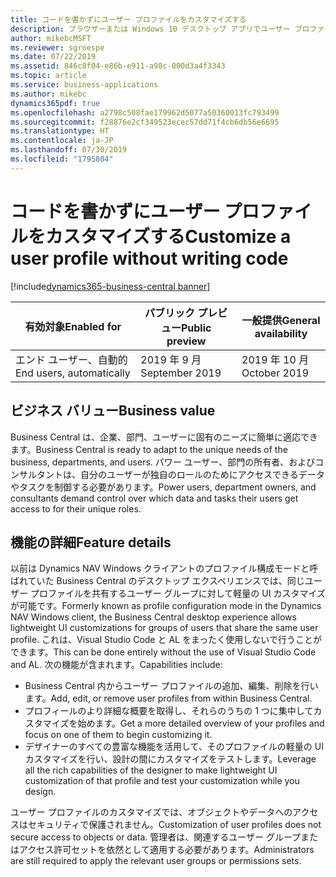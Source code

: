 ```yaml
---
title: コードを書かずにユーザー プロファイルをカスタマイズする
description: ブラウザーまたは Windows 10 デスクトップ アプリでユーザー プロファイルを追加およびカスタマイズします。
author: mikebcMSFT
ms.reviewer: sgroespe
ms.date: 07/22/2019
ms.assetid: 846c8f04-e86b-e911-a98c-000d3a4f3343
ms.topic: article
ms.service: business-applications
ms.author: mikebc
dynamics365pdf: true
ms.openlocfilehash: a2798c508fae179962d5077a50360013fc793499
ms.sourcegitcommit: f28876e2cf349523ecec57dd71f4cb6db56e6695
ms.translationtype: HT
ms.contentlocale: ja-JP
ms.lasthandoff: 07/30/2019
ms.locfileid: "1795804"
---
```

# <a name="customize-a-user-profile-without-writing-code"></a><span data-ttu-id="9a09f-103">コードを書かずにユーザー プロファイルをカスタマイズする</span><span class="sxs-lookup"><span data-stu-id="9a09f-103">Customize a user profile without writing code</span></span>
[!include[dynamics365-business-central banner](../includes/dynamics365-business-central.md)]

| <span data-ttu-id="9a09f-104">有効対象</span><span class="sxs-lookup"><span data-stu-id="9a09f-104">Enabled for</span></span>    |  <span data-ttu-id="9a09f-105">パブリック プレビュー</span><span class="sxs-lookup"><span data-stu-id="9a09f-105">Public preview</span></span> | <span data-ttu-id="9a09f-106">一般提供</span><span class="sxs-lookup"><span data-stu-id="9a09f-106">General availability</span></span> | 
| ---------- | ---------- |---------- |
|<span data-ttu-id="9a09f-107">エンド ユーザー、自動的</span><span class="sxs-lookup"><span data-stu-id="9a09f-107">End users, automatically</span></span>|<span data-ttu-id="9a09f-108">2019 年 9 月</span><span class="sxs-lookup"><span data-stu-id="9a09f-108">September 2019</span></span>| <span data-ttu-id="9a09f-109">2019 年 10 月</span><span class="sxs-lookup"><span data-stu-id="9a09f-109">October 2019</span></span>|


## <a name="business-value"></a><span data-ttu-id="9a09f-110">ビジネス バリュー</span><span class="sxs-lookup"><span data-stu-id="9a09f-110">Business value</span></span>
<!-- bv start -->
<span data-ttu-id="9a09f-111">Business Central は、企業、部門、ユーザーに固有のニーズに簡単に適応できます。</span><span class="sxs-lookup"><span data-stu-id="9a09f-111">Business Central is ready to adapt to the unique needs of the business, departments, and users.</span></span> <span data-ttu-id="9a09f-112">パワー ユーザー、部門の所有者、およびコンサルタントは、自分のユーザーが独自のロールのためにアクセスできるデータやタスクを制御する必要があります。</span><span class="sxs-lookup"><span data-stu-id="9a09f-112">Power users, department owners, and consultants demand control over which data and tasks their users get access to for their unique roles.</span></span>
<!-- bv end -->



## <a name="feature-details"></a><span data-ttu-id="9a09f-113">機能の詳細</span><span class="sxs-lookup"><span data-stu-id="9a09f-113">Feature details</span></span>
<!--feature detail start -->
<span data-ttu-id="9a09f-114">以前は Dynamics NAV Windows クライアントのプロファイル構成モードと呼ばれていた Business Central のデスクトップ エクスペリエンスでは、同じユーザー プロファイルを共有するユーザー グループに対して軽量の UI カスタマイズが可能です。</span><span class="sxs-lookup"><span data-stu-id="9a09f-114">Formerly known as profile configuration mode in the Dynamics NAV Windows client, the Business Central desktop experience allows lightweight UI customizations for groups of users that share the same user profile.</span></span> <span data-ttu-id="9a09f-115">これは、Visual Studio Code と AL をまったく使用しないで行うことができます。</span><span class="sxs-lookup"><span data-stu-id="9a09f-115">This can be done entirely without the use of Visual Studio Code and AL.</span></span> <span data-ttu-id="9a09f-116">次の機能が含まれます。</span><span class="sxs-lookup"><span data-stu-id="9a09f-116">Capabilities include:</span></span>

  - <span data-ttu-id="9a09f-117">Business Central 内からユーザー プロファイルの追加、編集、削除を行います。</span><span class="sxs-lookup"><span data-stu-id="9a09f-117">Add, edit, or remove user profiles from within Business Central.</span></span>  
  - <span data-ttu-id="9a09f-118">プロフィールのより詳細な概要を取得し、それらのうちの 1 つに集中してカスタマイズを始めます。</span><span class="sxs-lookup"><span data-stu-id="9a09f-118">Get a more detailed overview of your profiles and focus on one of them to begin customizing it.</span></span>  
  - <span data-ttu-id="9a09f-119">デザイナーのすべての豊富な機能を活用して、そのプロファイルの軽量の UI カスタマイズを行い、設計の間にカスタマイズをテストします。</span><span class="sxs-lookup"><span data-stu-id="9a09f-119">Leverage all the rich capabilities of the designer to make lightweight UI customization of that profile and test your customization while you design.</span></span>  

<span data-ttu-id="9a09f-120">ユーザー プロファイルのカスタマイズでは、オブジェクトやデータへのアクセスはセキュリティで保護されません。</span><span class="sxs-lookup"><span data-stu-id="9a09f-120">Customization of user profiles does not secure access to objects or data.</span></span> <span data-ttu-id="9a09f-121">管理者は、関連するユーザー グループまたはアクセス許可セットを依然として適用する必要があります。</span><span class="sxs-lookup"><span data-stu-id="9a09f-121">Administrators are still required to apply the relevant user groups or permissions sets.</span></span>
<!--feature detail end -->











